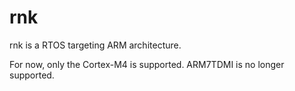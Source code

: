 rnk
===

rnk is a RTOS targeting ARM architecture.

For now, only the Cortex-M4 is supported. ARM7TDMI is no longer supported.
